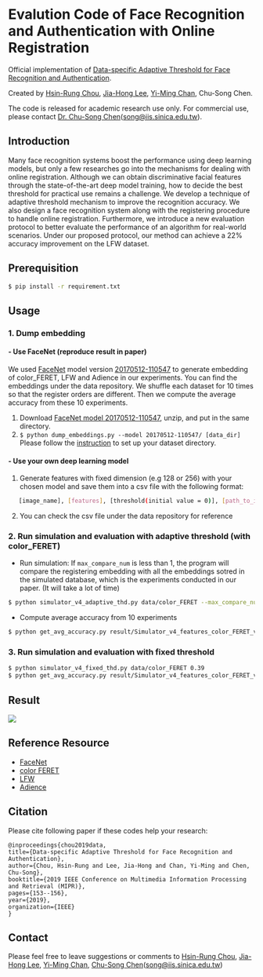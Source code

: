 # Evalution Code of Face Recognition and Authentication with Online Registration
Official implementation of [Data-specific Adaptive Threshold for Face Recognition and Authentication](https://arxiv.org/abs/1810.11160).

Created by [Hsin-Rung Chou](https://github.com/Sherry40931), [Jia-Hong Lee](https://github.com/Jia-HongHenryLee), [Yi-Ming Chan](https://github.com/yimingchan), Chu-Song Chen.

The code is released for academic research use only. For commercial use, please contact [Dr. Chu-Song Chen](https://www.iis.sinica.edu.tw/pages/song/)(song@iis.sinica.edu.tw).

## Introduction
Many face recognition systems boost the performance using deep learning models, but only a few researches go into the mechanisms for dealing with online registration. Although we can obtain discriminative facial features through the state-of-the-art deep model training, how to decide the best threshold for practical use remains a challenge. We develop a technique of adaptive threshold mechanism to improve the recognition accuracy. We also design a face recognition system along with the registering procedure to handle online registration. Furthermore, we introduce a new evaluation protocol to better evaluate the performance of an algorithm for real-world scenarios. Under our proposed protocol, our method can achieve a 22\% accuracy improvement on the LFW dataset.

## Prerequisition
```bash
$ pip install -r requirement.txt
```

## Usage

### 1. Dump embedding
#### - Use FaceNet (reproduce result in paper)
We used [FaceNet](https://github.com/davidsandberg/facenet) model version [20170512-110547](https://drive.google.com/file/d/0B5MzpY9kBtDVZ2RpVDYwWmxoSUk/edit) to generate embedding of color_FERET, LFW and Adience in our experiments. You can find the embeddings under the data repository. We shuffle each dataset for 10 times so that the register orders are different. Then we compute the average accuracy from these 10 experiments.

1. Download [FaceNet model 20170512-110547](https://drive.google.com/file/d/0B5MzpY9kBtDVZ2RpVDYwWmxoSUk/edit), unzip, and put in the same directory.
2. ```$ python dump_embeddings.py --model 20170512-110547/ [data_dir]```
Please follow the [instruction](https://github.com/davidsandberg/facenet/wiki/Train-a-classifier-on-own-images) to set up your dataset directory.


#### - Use your own deep learning model
1. Generate features with fixed dimension (e.g 128 or 256) with your chosen model and save them into a csv file with the following format:
```bash
   [image_name], [features], [threshold(initial value = 0)], [path_to_image]
```
2. You can check the csv file under the data repository for reference

### 2. Run simulation and evaluation with adaptive threshold (with color_FERET)
- Run simulation:
If ```max_compare_num``` is less than 1, the program will compare the registering embedding with all the embeddings sotred in the simulated database, which is the experiments conducted in our paper. (It will take a lot of time)
```bash
$ python simulator_v4_adaptive_thd.py data/color_FERET --max_compare_num 100
```

- Compute average accuracy from 10 experiments
```bash
$ python get_avg_accuracy.py result/Simulator_v4_features_color_FERET_v
```

### 3. Run simulation and evaluation with fixed threshold
```bash
$ python simulator_v4_fixed_thd.py data/color_FERET 0.39
$ python get_avg_accuracy.py result/Simulator_v4_features_color_FERET_v
```


## Result
<!-- <img align="center" src="https://i.imgur.com/GLOBBam.png"> -->
![](https://i.imgur.com/GLOBBam.png)


## Reference Resource
- [FaceNet](https://github.com/davidsandberg/facenet)
- [color FERET](https://www.nist.gov/itl/products-and-services/color-feret-database)
- [LFW](http://vis-www.cs.umass.edu/lfw/)
- [Adience](https://talhassner.github.io/home/projects/Adience/Adience-data.html#agegender)

## Citation
Please cite following paper if these codes help your research:

    @inproceedings{chou2019data,
    title={Data-specific Adaptive Threshold for Face Recognition and Authentication},
    author={Chou, Hsin-Rung and Lee, Jia-Hong and Chan, Yi-Ming and Chen, Chu-Song},
    booktitle={2019 IEEE Conference on Multimedia Information Processing and Retrieval (MIPR)},
    pages={153--156},
    year={2019},
    organization={IEEE}
    }

## Contact
Please feel free to leave suggestions or comments to [Hsin-Rung Chou](https://github.com/Sherry40931), [Jia-Hong Lee](https://github.com/Jia-HongHenryLee), [Yi-Ming Chan](https://github.com/yimingchan), [Chu-Song Chen](https://www.iis.sinica.edu.tw/pages/song/)(song@iis.sinica.edu.tw)